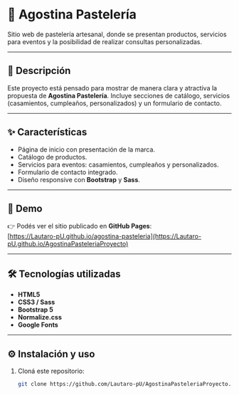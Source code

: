 # 🍰 Agostina Pastelería

Sitio web de pastelería artesanal, donde se presentan productos, servicios para eventos y la posibilidad de realizar consultas personalizadas.

---

## 📖 Descripción

Este proyecto está pensado para mostrar de manera clara y atractiva la propuesta de **Agostina Pastelería**. Incluye secciones de catálogo, servicios (casamientos, cumpleaños, personalizados) y un formulario de contacto.

---

## ✨ Características

- Página de inicio con presentación de la marca.  
- Catálogo de productos.  
- Servicios para eventos: casamientos, cumpleaños y personalizados.  
- Formulario de contacto integrado.  
- Diseño responsive con **Bootstrap** y **Sass**.  

---

## 🚀 Demo

👉 Podés ver el sitio publicado en **GitHub Pages**:  
[https://Lautaro-pU.github.io/agostina-pasteleria](https://Lautaro-pU.github.io/AgostinaPasteleriaProyecto)

---

## 🛠️ Tecnologías utilizadas

- **HTML5**  
- **CSS3 / Sass**  
- **Bootstrap 5**  
- **Normalize.css**  
- **Google Fonts**  

---



## ⚙️ Instalación y uso

1. Cloná este repositorio:
   ```bash
   git clone https://github.com/Lautaro-pU/AgostinaPasteleriaProyecto.git
